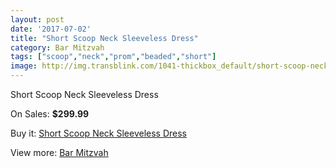 ```yaml
---
layout: post
date: '2017-07-02'
title: "Short Scoop Neck Sleeveless Dress"
category: Bar Mitzvah
tags: ["scoop","neck","prom","beaded","short"]
image: http://img.transblink.com/1041-thickbox_default/short-scoop-neck-sleeveless-dress.jpg
---
```

Short Scoop Neck Sleeveless Dress

On Sales: **$299.99**
<a href="https://www.transblink.com/en/bar-mitzvah/303-short-scoop-neck-sleeveless-dress.html"><amp-img layout="responsive" width="600" height="600" src="//img.transblink.com/1041-thickbox_default/short-scoop-neck-sleeveless-dress.jpg" alt="Short Scoop Neck Sleeveless Dress 0" /></a>
<a href="https://www.transblink.com/en/bar-mitzvah/303-short-scoop-neck-sleeveless-dress.html"><amp-img layout="responsive" width="600" height="600" src="//img.transblink.com/1043-thickbox_default/short-scoop-neck-sleeveless-dress.jpg" alt="Short Scoop Neck Sleeveless Dress 1" /></a>
<a href="https://www.transblink.com/en/bar-mitzvah/303-short-scoop-neck-sleeveless-dress.html"><amp-img layout="responsive" width="600" height="600" src="//img.transblink.com/1042-thickbox_default/short-scoop-neck-sleeveless-dress.jpg" alt="Short Scoop Neck Sleeveless Dress 2" /></a>

Buy it: [Short Scoop Neck Sleeveless Dress](https://www.transblink.com/en/bar-mitzvah/303-short-scoop-neck-sleeveless-dress.html "Short Scoop Neck Sleeveless Dress")

View more: [Bar Mitzvah](https://www.transblink.com/en/2-bar-mitzvah "Bar Mitzvah")